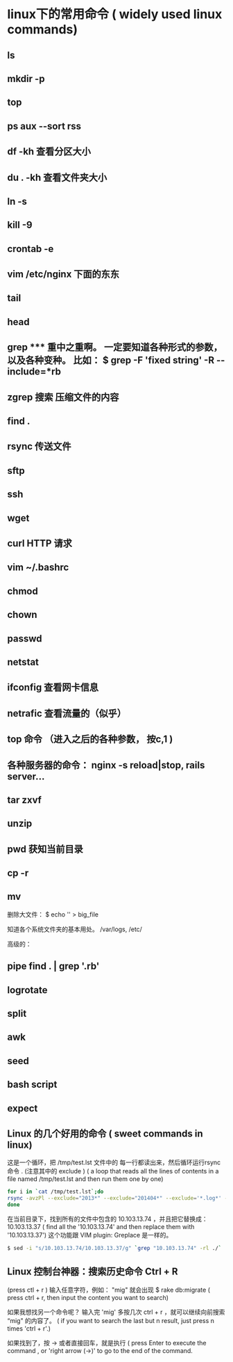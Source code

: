 # linux下的常用命令 ( widely used linux commands)

## ls


## mkdir -p
## top
## ps aux --sort rss
## df -kh    查看分区大小
## du . -kh  查看文件夹大小
## ln -s
## kill -9
## crontab -e
## vim /etc/nginx 下面的东东
## tail
## head
## grep *** 重中之重啊。 一定要知道各种形式的参数， 以及各种变种。 比如：   $ grep -F 'fixed string' -R --include=*rb
## zgrep 搜索 压缩文件的内容
## find .
## rsync  传送文件
## sftp
## ssh
## wget
## curl HTTP 请求
## vim ~/.bashrc
## chmod
## chown
## passwd
## netstat
## ifconfig 查看网卡信息
## netrafic 查看流量的（似乎）
## top 命令 （进入之后的各种参数， 按c,1 )
## 各种服务器的命令： nginx -s reload|stop,  rails server...
## tar zxvf
## unzip
## pwd 获知当前目录
## cp -r
## mv

删除大文件： $ echo '' > big_file


知道各个系统文件夹的基本用处。  /var/logs,  /etc/

高级的：
## pipe     find . | grep '.rb'
## logrotate
## split
## awk
## seed
## bash script
## expect

## Linux 的几个好用的命令 ( sweet commands in linux)

这是一个循环，把 /tmp/test.lst 文件中的 每一行都读出来，然后循环运行rsync 命令 . (注意其中的 exclude ) ( a loop that reads all the lines of contents in a file named /tmp/test.lst and then run them one by one)

```bash
for i in `cat /tmp/test.lst`;do
rsync -avzPl --exclude="2013*" --exclude="201404*" --exclude='*.log*' --exclude='*.git' --exclude='*.sql' ./$i 10.103.13.37::cmscode
done
```

在当前目录下，找到所有的文件中包含的 10.103.13.74 ，并且把它替换成： 10.103.13.37 ( find all the '10.103.13.74' and then replace them with '10.103.13.37') 这个功能跟 VIM plugin: Greplace 是一样的。

```bash
$ sed -i "s/10.103.13.74/10.103.13.37/g" `grep "10.103.13.74" -rl ./`
```

## Linux 控制台神器：搜索历史命令 Ctrl + R

(press ctl + r ) 输入任意字符，例如： "mig"  就会出现 $  rake db:migrate    ( press ctrl + r, then input the content you want to search)

如果我想找另一个命令呢？  输入完 'mig' 多按几次 ctrl + r ，就可以继续向前搜索 “mig" 的内容了。  ( if you want to search the last but n result, just press n times 'ctrl + r'.)

如果找到了，按 -> 或者直接回车，就是执行  ( press Enter to execute the command , or 'right arrow (->)' to go to the end of the command.

